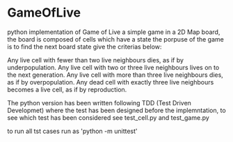 # GameOfLive
python implementation of Game of Live a simple game in a 2D Map board, the board is composed of cells which have a state the porpuse of the game is to find the next board state give the criterias below:

Any live cell with fewer than two live neighbours dies, as if by underpopulation.
Any live cell with two or three live neighbours lives on to the next generation.
Any live cell with more than three live neighbours dies, as if by overpopulation.
Any dead cell with exactly three live neighbours becomes a live cell, as if by reproduction.



The  python version has been written following TDD (Test Driven Developmet) where the test has been designed before the implemntation, to see which test has been considered see test_cell.py and test_game.py

to run all tst cases run as 'python -m unittest'


